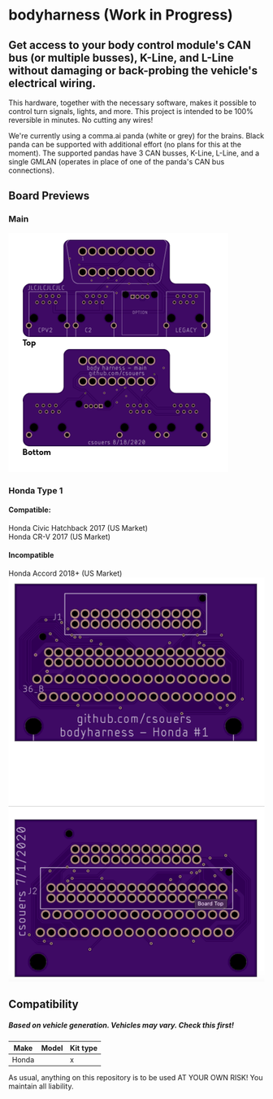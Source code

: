 
# bodyharness (Work in Progress)

## Get access to your body control module's CAN bus (or multiple busses), K-Line, and L-Line without damaging or back-probing the vehicle's electrical wiring.

This hardware, together with the necessary software, makes it possible to control turn signals, lights, and more. This project is intended to be 100% reversible in minutes. No cutting any wires!

We're currently using a comma.ai panda (white or grey) for the brains. Black panda can be supported with additional effort (no plans for this at the moment). The supported pandas have 3 CAN busses, K-Line, L-Line, and a single GMLAN (operates in place of one of the panda's CAN bus connections).

## Board Previews
### Main
![image info](./mainboard/main.png)
### Honda Type 1
#### Compatible:
Honda Civic Hatchback 2017 (US Market)<br>
Honda CR-V 2017 (US Market)<br>
#### Incompatible
Honda Accord 2018+ (US Market)<br>
![image info](./honda/type1/honda_type1.png)

## Compatibility
##### Based on vehicle generation. Vehicles may vary. Check this first!

| Make | Model | Kit type |
|--------|---------|------|
| Honda |  | x |
As usual, anything on this repository is to be used AT YOUR OWN RISK! You maintain all liability.
<!--stackedit_data:
eyJoaXN0b3J5IjpbODIyNjQ0NzkxLC05NTYzMDIwNzYsLTEwOD
YzNjcxMDIsMTQ2MDk2NDY3MSwxNjcyNDA5MDYyLC0xODQzNzk0
MjUwLC0yMTUxMzM2MTEsLTExMDI4MDQ2MjcsMTUzMjQzNDI5Nl
19
-->